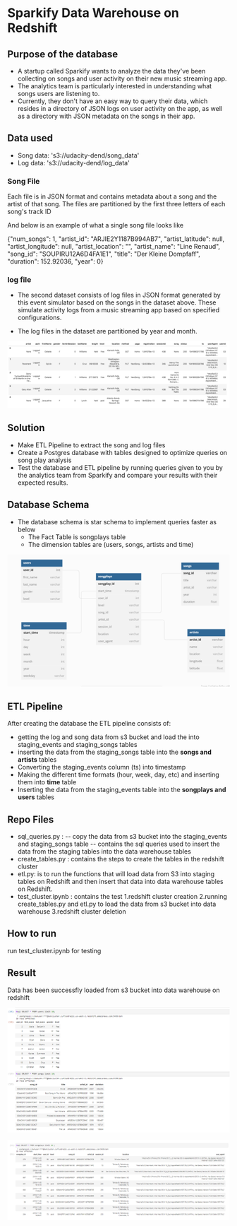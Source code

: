 # Sparkify Data Warehouse on Redshift

## Purpose of the database

- A startup called Sparkify wants to analyze the data they've been collecting on songs and user activity on their new music streaming app. 
- The analytics team is particularly interested in understanding what songs users are listening to. 
- Currently, they don't have an easy way to query their data, which resides in a directory of JSON logs on user activity on the app, as well as a directory with JSON metadata on the songs in their app.

## Data used

- Song data: 's3://udacity-dend/song_data'
- Log data: 's3://udacity-dend/log_data'

### Song File

Each file is in JSON format and contains metadata about a song and the artist of that song. The files are partitioned by the first three letters of each song's track ID

And below is an example of what a single song file looks like

{"num_songs": 1, "artist_id": "ARJIE2Y1187B994AB7", "artist_latitude": null, "artist_longitude": null, "artist_location": "", "artist_name": "Line Renaud", "song_id": "SOUPIRU12A6D4FA1E1", "title": "Der Kleine Dompfaff", "duration": 152.92036, "year": 0}

### log file

- The second dataset consists of log files in JSON format generated by this event simulator based on the songs in the dataset above. These simulate activity logs from a music streaming app based on specified configurations.

- The log files in the dataset are partitioned by year and month.

![Alt Text](log-data.png)

## Solution

-  Make ETL Pipeline to extract the song and log files
-  Create a Postgres database with tables designed to optimize queries on song play analysis 
-  Test the database and ETL pipeline by running queries given to you by the analytics team from Sparkify and compare your results with their expected results.

## Database Schema

- The database schema is star schema to implement queries faster as below
    - The Fact Table is songplays table
    - The dimension tables are (users, songs, artists and time)

![Alt text](.\database-schema.png)

## ETL Pipeline

After creating the database the ETL pipeline consists of:

- getting the log and song data from s3 bucket and load the into staging_events and staging_songs tables
- inserting the data from the staging_songs table into the **songs and artists** tables
- Converting the staging_events column (ts) into timestamp
- Making the different time formats (hour, week, day, etc) and inserting them into **time** table
- Inserting the data from the staging_events table into the **songplays and users** tables

## Repo Files

- sql_queries.py : 
	-- copy the data from s3 bucket into the staging_events and staging_songs table
	-- contains the sql queries used to insert the data from the staging tables into the data warehouse tables
- create_tables.py : contains the steps to create the tables in the redshift cluster
- etl.py: is to run the functions that will load data from S3 into staging tables on Redshift and then insert that data into data warehouse tables on Redshift.
- test_cluster.ipynb : contains the test 
	1.redshift cluster creation
	2.running  create_tables.py and etl.py to load the data from s3 bucket into data warehouse
	3.redshift cluster deletion

## How to run

run test_cluster.ipynb for testing


## Result

Data has been successfly loaded from s3 bucket into data warehouse on redshift

![Alt text](.\query_dim.png)

![Alt text](.\query_fact.png)

